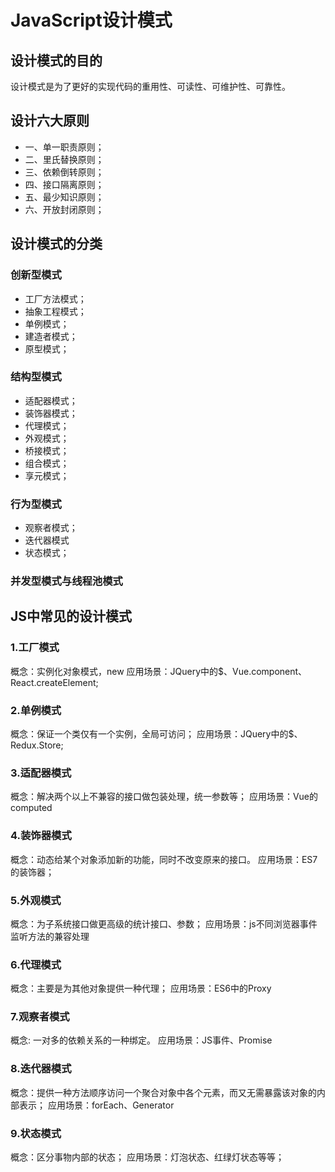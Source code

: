 # JavaScript设计模式

## 设计模式的目的
设计模式是为了更好的实现代码的重用性、可读性、可维护性、可靠性。

## 设计六大原则
* 一、单一职责原则；
* 二、里氏替换原则；
* 三、依赖倒转原则；
* 四、接口隔离原则；
* 五、最少知识原则；
* 六、开放封闭原则；

## 设计模式的分类

### 创新型模式
* 工厂方法模式；
* 抽象工程模式；
* 单例模式；
* 建造者模式；
* 原型模式；

### 结构型模式
* 适配器模式；
* 装饰器模式；
* 代理模式；
* 外观模式；
* 桥接模式；
* 组合模式；
* 享元模式；

### 行为型模式
* 观察者模式；
* 迭代器模式
* 状态模式；


### 并发型模式与线程池模式


## JS中常见的设计模式

### 1.工厂模式
概念：实例化对象模式，new
应用场景：JQuery中的$、Vue.component、React.createElement;

### 2.单例模式
概念：保证一个类仅有一个实例，全局可访问；
应用场景：JQuery中的$、Redux.Store;

### 3.适配器模式
概念：解决两个以上不兼容的接口做包装处理，统一参数等；
应用场景：Vue的computed

### 4.装饰器模式
概念：动态给某个对象添加新的功能，同时不改变原来的接口。
应用场景：ES7的装饰器；

### 5.外观模式
概念：为子系统接口做更高级的统计接口、参数；
应用场景：js不同浏览器事件监听方法的兼容处理

### 6.代理模式
概念：主要是为其他对象提供一种代理；
应用场景：ES6中的Proxy

### 7.观察者模式
概念: 一对多的依赖关系的一种绑定。
应用场景：JS事件、Promise

### 8.迭代器模式
概念：提供一种方法顺序访问一个聚合对象中各个元素，而又无需暴露该对象的内部表示；
应用场景：forEach、Generator

### 9.状态模式
概念：区分事物内部的状态；
应用场景：灯泡状态、红绿灯状态等等；






